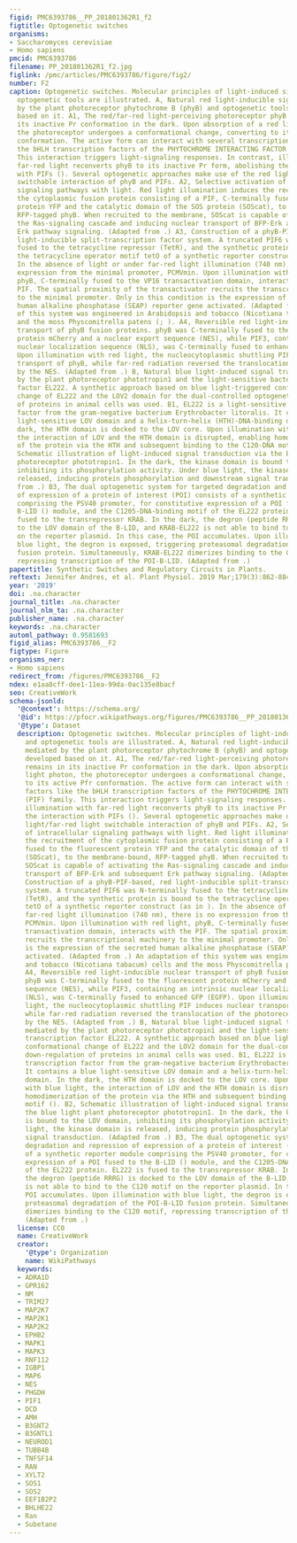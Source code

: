 ```yaml
---
figid: PMC6393786__PP_201801362R1_f2
figtitle: Optogenetic switches
organisms:
- Saccharomyces cerevisiae
- Homo sapiens
pmcid: PMC6393786
filename: PP_201801362R1_f2.jpg
figlink: /pmc/articles/PMC6393786/figure/fig2/
number: F2
caption: Optogenetic switches. Molecular principles of light-induced signaling and
  optogenetic tools are illustrated. A, Natural red light-inducible signaling mediated
  by the plant photoreceptor phytochrome B (phyB) and optogenetic tools developed
  based on it. A1, The red/far-red light-perceiving photoreceptor phyB remains in
  its inactive Pr conformation in the dark. Upon absorption of a red light photon,
  the photoreceptor undergoes a conformational change, converting to its active Pfr
  conformation. The active form can interact with several transcription factors like
  the bHLH transcription factors of the PHYTOCHROME INTERACTING FACTOR (PIF) family.
  This interaction triggers light-signaling responses. In contrast, illumination with
  far-red light reconverts phyB to its inactive Pr form, abolishing the interaction
  with PIFs (). Several optogenetic approaches make use of the red light/far-red light
  switchable interaction of phyB and PIFs. A2, Selective activation of intracellular
  signaling pathways with light. Red light illumination induces the recruitment of
  the cytoplasmic fusion protein consisting of a PIF, C-terminally fused to the fluorescent
  protein YFP and the catalytic domain of the SOS protein (SOScat), to the membrane-bound,
  RFP-tagged phyB. When recruited to the membrane, SOScat is capable of activating
  the Ras-signaling cascade and inducing nuclear transport of BFP-Erk and subsequent
  Erk pathway signaling. (Adapted from .) A3, Construction of a phyB-PIF-based, red
  light-inducible split-transcription factor system. A truncated PIF6 was N-terminally
  fused to the tetracycline repressor (TetR), and the synthetic protein is bound to
  the tetracycline operator motif tetO of a synthetic reporter construct (as in ).
  In the absence of light or under far-red light illumination (740 nm), there is no
  expression from the minimal promoter, PCMVmin. Upon illumination with red light,
  phyB, C-terminally fused to the VP16 transactivation domain, interacts with the
  PIF. The spatial proximity of the transactivator recruits the transcriptional machinery
  to the minimal promoter. Only in this condition is the expression of the secreted
  human alkaline phosphatase (SEAP) reporter gene activated. (Adapted from .) An adaptation
  of this system was engineered in Arabidopsis and tobacco (Nicotiana tabacum) cells
  and the moss Physcomitrella patens (; ). A4, Reversible red light-inducible nuclear
  transport of phyB fusion proteins. phyB was C-terminally fused to the fluorescent
  protein mCherry and a nuclear export sequence (NES), while PIF3, containing an intrinsic
  nuclear localization sequence (NLS), was C-terminally fused to enhanced GFP (EGFP).
  Upon illumination with red light, the nucleocytoplasmic shuttling PIF induces nuclear
  transport of phyB, while far-red radiation reversed the translocation of the photoreceptor-mediated
  by the NES. (Adapted from .) B, Natural blue light-induced signal transduction mediated
  by the plant photoreceptor phototropin1 and the light-sensitive bacterial transcription
  factor EL222. A synthetic approach based on blue light-triggered conformational
  change of EL222 and the LOV2 domain for the dual-controlled optogenetic down-regulation
  of proteins in animal cells was used. B1, EL222 is a light-sensitive transcription
  factor from the gram-negative bacterium Erythrobacter litoralis. It contains a blue
  light-sensitive LOV domain and a helix-turn-helix (HTH)-DNA-binding domain. In the
  dark, the HTH domain is docked to the LOV core. Upon illumination with blue light,
  the interaction of LOV and the HTH domain is disrupted, enabling homodimerization
  of the protein via the HTH and subsequent binding to the C120-DNA motif (). B2,
  Schematic illustration of light-induced signal transduction via the blue light plant
  photoreceptor phototropin1. In the dark, the kinase domain is bound to the LOV domain,
  inhibiting its phosphorylation activity. Under blue light, the kinase domain is
  released, inducing protein phosphorylation and downstream signal transduction. (Adapted
  from .) B3, The dual optogenetic system for targeted degradation and repression
  of expression of a protein of interest (POI) consists of a synthetic reporter module
  comprising the PSV40 promoter, for constitutive expression of a POI fused to the
  B-LID () module, and the C1205-DNA-binding motif of the EL222 protein. EL222 is
  fused to the transrepressor KRAB. In the dark, the degron (peptide RRRG) is docked
  to the LOV domain of the B-LID, and KRAB-EL222 is not able to bind to the C120 motif
  on the reporter plasmid. In this case, the POI accumulates. Upon illumination with
  blue light, the degron is exposed, triggering proteasomal degradation of the POI-B-LID
  fusion protein. Simultaneously, KRAB-EL222 dimerizes binding to the C120 motif,
  repressing transcription of the POI-B-LID. (Adapted from .)
papertitle: Synthetic Switches and Regulatory Circuits in Plants.
reftext: Jennifer Andres, et al. Plant Physiol. 2019 Mar;179(3):862-884.
year: '2019'
doi: .na.character
journal_title: .na.character
journal_nlm_ta: .na.character
publisher_name: .na.character
keywords: .na.character
automl_pathway: 0.9581693
figid_alias: PMC6393786__F2
figtype: Figure
organisms_ner:
- Homo sapiens
redirect_from: /figures/PMC6393786__F2
ndex: e1aa8cff-dee1-11ea-99da-0ac135e8bacf
seo: CreativeWork
schema-jsonld:
  '@context': https://schema.org/
  '@id': https://pfocr.wikipathways.org/figures/PMC6393786__PP_201801362R1_f2.html
  '@type': Dataset
  description: Optogenetic switches. Molecular principles of light-induced signaling
    and optogenetic tools are illustrated. A, Natural red light-inducible signaling
    mediated by the plant photoreceptor phytochrome B (phyB) and optogenetic tools
    developed based on it. A1, The red/far-red light-perceiving photoreceptor phyB
    remains in its inactive Pr conformation in the dark. Upon absorption of a red
    light photon, the photoreceptor undergoes a conformational change, converting
    to its active Pfr conformation. The active form can interact with several transcription
    factors like the bHLH transcription factors of the PHYTOCHROME INTERACTING FACTOR
    (PIF) family. This interaction triggers light-signaling responses. In contrast,
    illumination with far-red light reconverts phyB to its inactive Pr form, abolishing
    the interaction with PIFs (). Several optogenetic approaches make use of the red
    light/far-red light switchable interaction of phyB and PIFs. A2, Selective activation
    of intracellular signaling pathways with light. Red light illumination induces
    the recruitment of the cytoplasmic fusion protein consisting of a PIF, C-terminally
    fused to the fluorescent protein YFP and the catalytic domain of the SOS protein
    (SOScat), to the membrane-bound, RFP-tagged phyB. When recruited to the membrane,
    SOScat is capable of activating the Ras-signaling cascade and inducing nuclear
    transport of BFP-Erk and subsequent Erk pathway signaling. (Adapted from .) A3,
    Construction of a phyB-PIF-based, red light-inducible split-transcription factor
    system. A truncated PIF6 was N-terminally fused to the tetracycline repressor
    (TetR), and the synthetic protein is bound to the tetracycline operator motif
    tetO of a synthetic reporter construct (as in ). In the absence of light or under
    far-red light illumination (740 nm), there is no expression from the minimal promoter,
    PCMVmin. Upon illumination with red light, phyB, C-terminally fused to the VP16
    transactivation domain, interacts with the PIF. The spatial proximity of the transactivator
    recruits the transcriptional machinery to the minimal promoter. Only in this condition
    is the expression of the secreted human alkaline phosphatase (SEAP) reporter gene
    activated. (Adapted from .) An adaptation of this system was engineered in Arabidopsis
    and tobacco (Nicotiana tabacum) cells and the moss Physcomitrella patens (; ).
    A4, Reversible red light-inducible nuclear transport of phyB fusion proteins.
    phyB was C-terminally fused to the fluorescent protein mCherry and a nuclear export
    sequence (NES), while PIF3, containing an intrinsic nuclear localization sequence
    (NLS), was C-terminally fused to enhanced GFP (EGFP). Upon illumination with red
    light, the nucleocytoplasmic shuttling PIF induces nuclear transport of phyB,
    while far-red radiation reversed the translocation of the photoreceptor-mediated
    by the NES. (Adapted from .) B, Natural blue light-induced signal transduction
    mediated by the plant photoreceptor phototropin1 and the light-sensitive bacterial
    transcription factor EL222. A synthetic approach based on blue light-triggered
    conformational change of EL222 and the LOV2 domain for the dual-controlled optogenetic
    down-regulation of proteins in animal cells was used. B1, EL222 is a light-sensitive
    transcription factor from the gram-negative bacterium Erythrobacter litoralis.
    It contains a blue light-sensitive LOV domain and a helix-turn-helix (HTH)-DNA-binding
    domain. In the dark, the HTH domain is docked to the LOV core. Upon illumination
    with blue light, the interaction of LOV and the HTH domain is disrupted, enabling
    homodimerization of the protein via the HTH and subsequent binding to the C120-DNA
    motif (). B2, Schematic illustration of light-induced signal transduction via
    the blue light plant photoreceptor phototropin1. In the dark, the kinase domain
    is bound to the LOV domain, inhibiting its phosphorylation activity. Under blue
    light, the kinase domain is released, inducing protein phosphorylation and downstream
    signal transduction. (Adapted from .) B3, The dual optogenetic system for targeted
    degradation and repression of expression of a protein of interest (POI) consists
    of a synthetic reporter module comprising the PSV40 promoter, for constitutive
    expression of a POI fused to the B-LID () module, and the C1205-DNA-binding motif
    of the EL222 protein. EL222 is fused to the transrepressor KRAB. In the dark,
    the degron (peptide RRRG) is docked to the LOV domain of the B-LID, and KRAB-EL222
    is not able to bind to the C120 motif on the reporter plasmid. In this case, the
    POI accumulates. Upon illumination with blue light, the degron is exposed, triggering
    proteasomal degradation of the POI-B-LID fusion protein. Simultaneously, KRAB-EL222
    dimerizes binding to the C120 motif, repressing transcription of the POI-B-LID.
    (Adapted from .)
  license: CC0
  name: CreativeWork
  creator:
    '@type': Organization
    name: WikiPathways
  keywords:
  - ADRA1D
  - GPR162
  - NM
  - TRIM27
  - MAP2K7
  - MAP2K1
  - MAP2K2
  - EPHB2
  - MAPK1
  - MAPK3
  - RNF112
  - IGBP1
  - MAP6
  - NES
  - PHGDH
  - PIF1
  - DCD
  - AMH
  - B3GNT2
  - B3GNTL1
  - NEUROD1
  - TUBB4B
  - TNFSF14
  - RAN
  - XYLT2
  - SOS1
  - SOS2
  - EEF1B2P2
  - BHLHE22
  - Ran
  - Subetane
---
```

